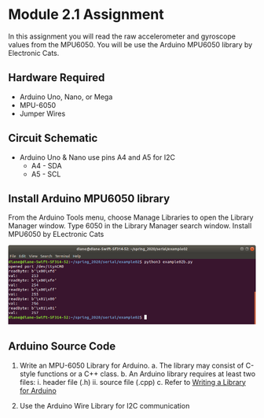 # Module 2.1 Assignment

In this assignment you will read the raw accelerometer and gyroscope values from the MPU6050. You will be use the Arduino MPU6050 library by Electronic Cats.


## Hardware Required
- Arduino Uno, Nano, or Mega
- MPU-6050 
- Jumper Wires

## Circuit Schematic

- Arduino Uno & Nano use pins A4 and A5 for I2C
   - A4 - SDA
   - A5 - SCL 


## Install Arduino MPU6050 library

From the Arduino Tools menu, choose Manage Libraries to open the Library Manager window.
Type 6050 in the Library Manager search window.
Install MPU6050 by ELectronic Cats

![Arduino Library Manager MPU6050](./images/arduino_library_manager_mpu6050.png "Arduino Library Manager")

## Arduino Source Code

1. Write an MPU-6050 Library for Arduino.
   a. The library may consist of C-style functions or a C++ class. 
   b. An Arduino library requires at least two files:
      i.  header file  (.h)
      ii. source file (.cpp)
   c. Refer to [Writing a Library for Arduino](https://www.arduino.cc/en/Hacking/libraryTutorial)

2. Use the Arduino Wire Library for I2C communication